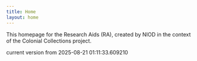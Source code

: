 ```yaml
---
title: Home
layout: home
---
```


This homepage for the Research Aids (RA), created by NIOD in the context of the Colonial Collections project. 


current version from 2025-08-21 01:11:33.609210